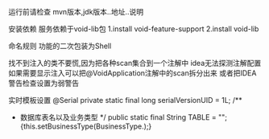 运行前请检查
mvn版本,jdk版本..地址..说明

安装依赖
服务依赖于void-lib包
1.install void-feature-support
2.install void-lib

命名规则
功能的二次包装为Shell

找不到注入的类不要慌,因为把各种scan集合到一个注解中
idea无法探测注解配置
如果需要显示注入可以把@VoidApplication注解中的scan拆分出来
或者把IDEA警告检查设置为弱警告

实时模板设置
@Serial
private static final long serialVersionUID = 1L;
/**
* 数据库表名以及业务类型
*/
public static final String TABLE = "";
{this.setBusinessType(BusinessType.);}